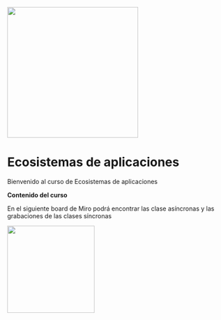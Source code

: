 <img src="https://www.icesi.edu.co/calipostalessonoras/images/logo_icesi-01.png" width="300"><br>

# Ecosistemas de aplicaciones

<p>Bienvenido al curso de Ecosistemas de aplicaciones</p>


<b>Contenido del curso</b><br>
<p>En el siguiente board de Miro podrá encontrar las clase asíncronas y las grabaciones de las clases síncronas</p>
<a href="https://miro.com/app/board/o9J_lWAiZXE=/" target="_blank"><img src="https://appmirror.net/wp-content/uploads/2020/12/miro-icon-1200x1200.png" width="200"></a>
<br>

